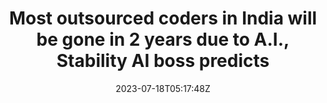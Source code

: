 ---
external: true
url: https://www.cnbc.com/2023/07/18/stability-ai-ceo-most-outsourced-coders-in-india-will-go-in-2-years.html
title: Most outsourced coders in India will be gone in 2 years due to A.I., Stability AI boss predicts
description: Stability AI CEO Emad Mostaque said that most of India’s coders will lose their jobs as the effects of AI mean that it is now possible for software to be developed with far fewer people.
date: 2023-07-18T05:17:48Z
icon: https://superb-rose-sheep.faviconkit.com/www.cnbc.com/32
source: CNBC
---